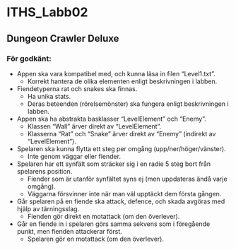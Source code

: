 # ITHS_Labb02
## Dungeon Crawler Deluxe

### För godkänt:
+ Appen ska vara kompatibel med, och kunna läsa in filen “Level1.txt”.
  + Korrekt hantera de olika elementen enligt beskrivningen i labben.
+ Fiendetyperna rat och snakes ska finnas.
  + Ha unika stats.
  + Deras beteenden (rörelsemönster) ska fungera enligt beskrivningen i labben.
+ Appen ska ha abstrakta basklasser “LevelElement” och “Enemy”.
  + Klassen “Wall” ärver direkt av “LevelElement”.
  + Klasserna “Rat” och “Snake” ärver direkt av “Enemy” (indirekt av “LevelElement”).
+ Spelaren ska kunna flytta ett steg per omgång (upp/ner/höger/vänster).
  + Inte genom väggar eller fiender.
+ Spelaren har ett synfält som sträcker sig i en radie 5 steg bort från spelarens position.
  + Fiender som är utanför synfältet syns ej (men uppdateras ändå varje omgång).
  + Väggarna försvinner inte när man väl upptäckt dem första gången.
+ Går spelaren på en fiende ska attack, defence, och skada avgöras med hjälp av tärningsslag.
  + Fienden gör direkt en motattack (om den överlever).
+ Går en fiende in i spelaren görs samma sekvens som i föregående punkt, men fienden attackerar först.
  + Spelaren gör en motattack (om den överlever).
